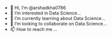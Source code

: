 - 👋 Hi, I’m @arshadkha0786
- 👀 I’m interested in Data Science...
- 🌱 I’m currently learning about Data Science...
- 💞️ I’m looking to collaborate on Data Science...
- 📫 How to reach me ...

<!---
arshadkha0786/arshadkha0786 is a ✨ special ✨ repository because its `README.md` (this file) appears on your GitHub profile.
You can click the Preview link to take a look at your changes.
--->
